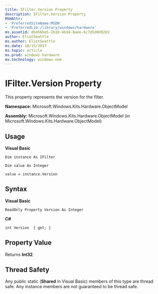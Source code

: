 ```yaml
---
title: IFilter.Version Property
description: IFilter.Version Property
MSHAttr:
- 'PreferredSiteName:MSDN'
- 'PreferredLib:/library/windows/hardware'
ms.assetid: db456be5-1b18-4bd4-8aee-6c7d5d0d92b5
author: EliotSeattle
ms.author: EliotSeattle
ms.date: 10/15/2017
ms.topic: article
ms.prod: windows-hardware
ms.technology: windows-oem
---
```


# IFilter.Version Property


This property represents the version for the filter.

**Namespace:** Microsoft.Windows.Kits.Hardware.ObjectModel

**Assembly:** Microsoft.Windows.Kits.Hardware.ObjectModel (in Microsoft.Windows.Kits.Hardware.ObjectModel)

## <span id="Usage"></span><span id="usage"></span><span id="USAGE"></span>Usage


**Visual Basic**

`Dim instance As IFilter`

`Dim value As Integer`

`value = instance.Version`

## <span id="Syntax"></span><span id="syntax"></span><span id="SYNTAX"></span>Syntax


**Visual Basic**

`ReadOnly Property Version As Integer`

**C#**

`int Version  { get; }`

## <span id="Property_Value"></span><span id="property_value"></span><span id="PROPERTY_VALUE"></span>Property Value


Returns **Int32**.

## <span id="Thread_Safety"></span><span id="thread_safety"></span><span id="THREAD_SAFETY"></span>Thread Safety


Any public static (**Shared** in Visual Basic) members of this type are thread safe. Any instance members are not guaranteed to be thread safe.

 

 






